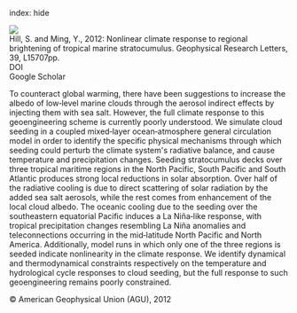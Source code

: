 index: hide

<div class="Citation">
    <div class="Citation-thumb CitationThumb-linked"  data-href="https://doi.org/10.1029/2012gl052064">
      <img src="https://static.claimspace.cloud/climate-study-static/refs/thumbs/7/Hill_and_Ming_2012-thumb.png" />
    </div>

  <div class="Citation-body">
    <div class="Citation-text">Hill, S. and Ming, Y., 2012: Nonlinear climate response to regional brightening of tropical marine stratocumulus. <span class="Article-journal">Geophysical Research Letters, </span><span class="Article-volume">39, </span>L15707pp.</div>
    <div class="Citation-links">
      <div class="CitationLink" data-href="https://doi.org/10.1029/2012gl052064">
        <div class="CitationLink-icon CitationLink-Doi"></div>
        <div class="CitationLink-text">DOI</div>
      </div>
      <div class="CitationLink" data-href="https://scholar.google.com/scholar?q=10.1029/2012gl052064">
        <div class="CitationLink-icon CitationLink-Scholar"></div>
        <div class="CitationLink-text">Google Scholar</div>
      </div>
    </div>
  </div>
</div>

To counteract global warming, there have been suggestions to increase the albedo of low‐level marine clouds through the aerosol indirect effects by injecting them with sea salt. However, the full climate response to this geoengineering scheme is currently poorly understood. We simulate cloud seeding in a coupled mixed‐layer ocean‐atmosphere general circulation model in order to identify the specific physical mechanisms through which seeding could perturb the climate system's radiative balance, and cause temperature and precipitation changes. Seeding stratocumulus decks over three tropical maritime regions in the North Pacific, South Pacific and South Atlantic produces strong local reductions in solar absorption. Over half of the radiative cooling is due to direct scattering of solar radiation by the added sea salt aerosols, while the rest comes from enhancement of the local cloud albedo. The oceanic cooling due to the seeding over the southeastern equatorial Pacific induces a La Niña‐like response, with tropical precipitation changes resembling La Niña anomalies and teleconnections occurring in the mid‐latitude North Pacific and North America. Additionally, model runs in which only one of the three regions is seeded indicate nonlinearity in the climate response. We identify dynamical and thermodynamical constraints respectively on the temperature and hydrological cycle responses to cloud seeding, but the full response to such geoengineering remains poorly constrained.

<div class="Citation-copy">
&copy; American Geophysical Union (AGU), 2012
</div>